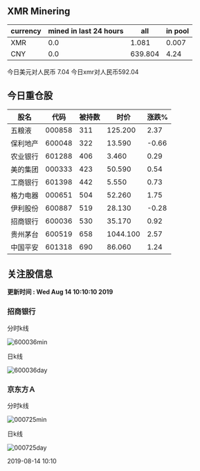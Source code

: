 ## XMR Minering

|currency|mined in last 24 hours|all|in pool|
|---|---|---|---|
|XMR|0.0|1.081|0.007|
|CNY|0.0|639.804|4.24|

今日美元对人民币 7.04	今日xmr对人民币592.04


## 今日重仓股 

|股名|代码|被持数|时价|涨跌%|
|---|---|---|---|---|
|五粮液|000858|311|125.200|2.37|
|保利地产|600048|322|13.590|-0.66|
|农业银行|601288|406|3.460|0.29|
|美的集团|000333|423|50.590|0.54|
|工商银行|601398|442|5.550|0.73|
|格力电器|000651|504|52.260|1.75|
|伊利股份|600887|519|28.130|-0.28|
|招商银行|600036|530|35.170|0.92|
|贵州茅台|600519|658|1044.100|2.57|
|中国平安|601318|690|86.060|1.24|

## 关注股信息
**更新时间 : Wed Aug 14 10:10:10 2019**
### 招商银行 
分时k线

![600036min](http://image.sinajs.cn/newchart/min/n/sh600036.gif)

日k线

![600036day](http://image.sinajs.cn/newchart/daily/n/sh600036.gif)

### 京东方Ａ 
分时k线

![000725min](http://image.sinajs.cn/newchart/min/n/sz000725.gif)

日k线

![000725day](http://image.sinajs.cn/newchart/daily/n/sz000725.gif)

2019-08-14 10:10